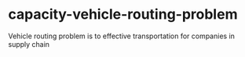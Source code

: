 # capacity-vehicle-routing-problem
Vehicle routing problem is to effective transportation for companies in supply chain
